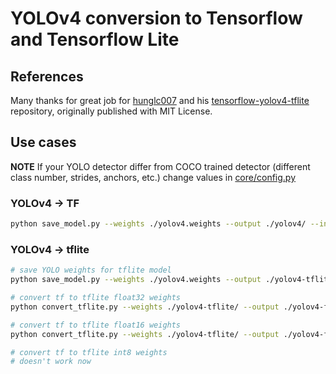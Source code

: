 # YOLOv4 conversion to Tensorflow and Tensorflow Lite

## References

Many thanks for great job for [hunglc007](https://github.com/hunglc007) and his [tensorflow-yolov4-tflite](https://github.com/hunglc007/tensorflow-yolov4-tflite) repository, originally published with MIT License.

## Use cases

**NOTE** If your YOLO detector differ from COCO trained detector (different class number, strides, anchors, etc.) change values in [core/config.py](./core/config.py) 

### YOLOv4 -> TF

```bash
python save_model.py --weights ./yolov4.weights --output ./yolov4/ --input_size 416
```

### YOLOv4 -> tflite

```bash
# save YOLO weights for tflite model 
python save_model.py --weights ./yolov4.weights --output ./yolov4-tflite/ --input_size 416 --framework tflite

# convert tf to tflite float32 weights
python convert_tflite.py --weights ./yolov4-tflite/ --output ./yolov4-fp32.tflite --input_size 416 --quantize_mode float32

# convert tf to tflite float16 weights
python convert_tflite.py --weights ./yolov4-tflite/ --output ./yolov4-fp32.tflite --input_size 416 --quantize_mode float16

# convert tf to tflite int8 weights
# doesn't work now 
```
